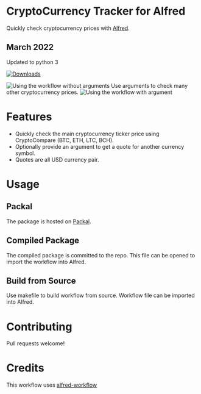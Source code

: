 # CryptoCurrency Tracker for Alfred
Quickly check cryptocurrency prices with [Alfred](https://www.alfredapp.com/).

## March 2022
Updated to python 3

<a href="https://github.com/giovannicoppola/alfred-crypto-tracker/releases/latest/">
  
  <img alt="Downloads"
       src="https://img.shields.io/github/downloads/giovannicoppola/alfred-crypto-tracker/total?color=purple&label=Downloads"><br/>
</a>

![Using the workflow without arguments](screenshot_no_arg.png?raw=true)
Use arguments to check many other cryptocurrency prices.
![Using the workflow with argument](screenshot_with_arg.png?raw=true)





# Features
* Quickly check the main cryptocurrency ticker price using CryptoCompare (BTC, ETH, LTC, BCH).
* Optionally provide an argument to get a quote for another currency symbol.
* Quotes are all USD currency pair.

# Usage
## Packal
The package is hosted on [Packal](http://www.packal.org/workflow/cryptocurrency-price-tracker).

## Compiled Package
The compiled package is committed to the repo. This file can be opened to import the workflow into Alfred.

## Build from Source
Use makefile to build workflow from source. Workflow file can be imported into Alfred.

# Contributing
Pull requests welcome!

# Credits
This workflow uses [alfred-workflow](https://github.com/deanishe/alfred-workflow)
